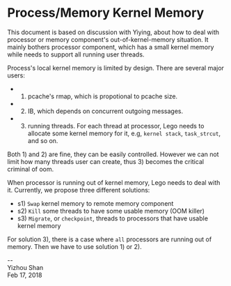 # Process/Memory Kernel Memory

This document is based on discussion with Yiying, about how to deal with processor or memory component's out-of-kernel-memory situation. It mainly bothers processor component, which has a small kernel memory while needs to support all running user threads.

Process's local kernel memory is limited by design. There are several major users:

- 1) pcache's rmap, which is propotional to pcache size.
- 2) IB, which depends on concurrent outgoing messages.
- 3) running threads. For each thread at processor, Lego needs to allocate some kernel memory for it, e.g, `kernel stack`, `task_strcut`, and so on.

Both 1) and 2) are fine, they can be easily controlled. However we can not limit how many threads user can create, thus 3) becomes the critical criminal of oom.

When processor is running out of kernel memory, Lego needs to deal with it. Currently, we propose three different solutions:

- s1) `Swap` kernel memory to remote memory component
- s2) `Kill` some threads to have some usable memory (OOM killer)
- s3) `Migrate`, or `checkpoint`, threads to processors that have usable kernel memory

For solution 3), there is a case where `all` processors are running out of memory. Then we have to use solution 1) or 2).

--  
Yizhou Shan  
Feb 17, 2018
